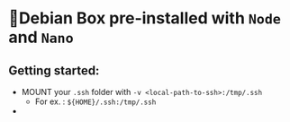 # :whale:Debian Box pre-installed with `Node` and `Nano`

## Getting started:
- MOUNT your `.ssh` folder with `-v <local-path-to-ssh>:/tmp/.ssh`
  - For ex. : `${HOME}/.ssh:/tmp/.ssh`
- 

